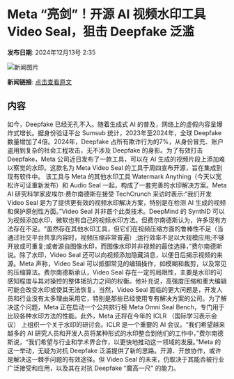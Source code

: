 # Meta “亮剑”！开源 AI 视频水印工具 Video Seal，狙击 Deepfake 泛滥

**发布日期**: 2024年12月13号 2:35

![新闻图片](https://pic.chinaz.com/picmap/202111072153100579_0.jpg)

**新闻链接**: [点击查看原文](https://www.aibase.com/zh/news/13932)

## 内容

如今，Deepfake 已经无孔不入。随着生成式 AI 的普及，网络上的虚假内容呈爆炸式增长。据身份验证平台 Sumsub 统计，2023年至2024年，全球 Deepfake 数量增加了4倍。2024年，Deepfake 占所有欺诈行为的7%，从身份冒充、账户盗用到复杂的社会工程攻击，无不涉及 Deepfake 的身影。为了有效打击 Deepfake，Meta 公司近日发布了一款工具，可以在 AI 生成的视频片段上添加难以察觉的水印。这款名为 Meta Video Seal 的工具于周四宣布开源，旨在集成到现有软件中。 该工具与 Meta 的其他水印工具 Watermark Anything（今天以宽松许可证重新发布）和 Audio Seal 一起，构成了一套完善的水印解决方案。Meta AI 研究科学家皮埃尔·费尔南德斯在接受 TechCrunch 采访时表示:“我们开发 Video Seal 是为了提供更有效的视频水印解决方案，特别是在检测 AI 生成的视频和保护原创性方面。”Video Seal 并非首个此类技术。DeepMind 的 SynthID 可以为视频添加水印，微软也有自己的视频水印方法。但费尔南德斯认为，许多现有方法存在不足。“虽然存在其他水印工具，但它们在视频压缩方面的鲁棒性不足（当通过社交平台共享内容时，视频压缩非常普遍）;运行效率不足以大规模应用;不够开放或可重复;或者源自图像水印，而图像水印并非视频的最佳选择，”费尔南德斯说。除了水印，Video Seal 还可以向视频添加隐藏消息，以便日后揭示视频的来源。Meta 声称，Video Seal 可以抵御常见的编辑操作，如模糊和裁剪，以及常见的压缩算法。费尔南德斯承认，Video Seal 存在一定的局限性，主要是水印的可感知程度与其对操控的整体抵抗力之间的权衡。他补充说，高强度压缩和重大编辑可能会改变水印或使其无法恢复。当然，Video Seal 面临的更大问题是，开发人员和行业没有太多理由采用它，特别是那些已经使用专有解决方案的公司。为了解决这个问题，Meta 正在启动一个公共排行榜 Meta Omni Seal Bench，专门用于比较各种水印方法的性能。此外，Meta 还将在今年的 ICLR （国际学习表示会议） 上组织一个关于水印的研讨会。ICLR 是一个重要的 AI 会议。“我们希望越来越多的 AI 研究人员和开发人员将某种形式的水印整合到他们的工作中，”费尔南德斯说，“我们希望与行业和学术界合作，以更快地推动这一领域的发展。”Meta 的这一举动，无疑为对抗 Deepfake 泛滥提供了新的思路。开源、开放协作，或许是解决这一棘手问题的有效途径。但 Video Seal 的未来，仍取决于其能否被行业广泛接受和应用，以及其在对抗 Deepfake “魔高一尺” 的能力。

